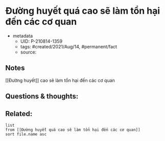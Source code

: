 ---
---

# Đường huyết quá cao sẽ làm tổn hại đến các cơ quan

- metadata
	- UID: P-210814-1359
	- tags: #created/2021/Aug/14, #permanent/fact 
	- source: 

## Notes
[[Đường huyết]] cao sẽ làm tổn hại đến các cơ quan

## Questions & thoughts:

## Related:
```dataview
list
from [[Đường huyết quá cao sẽ làm tổn hại đến các cơ quan]]
sort file.name asc
```
